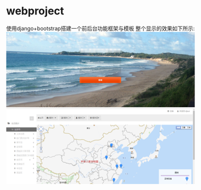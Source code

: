# webproject
使用django+bootstrap搭建一个前后台功能框架与模板
整个显示的效果如下所示:
![image](https://raw.githubusercontent.com/jaysaid/webproject/master/weblogin.png)
![image](https://raw.githubusercontent.com/jaysaid/webproject/master/webmenu.png)
